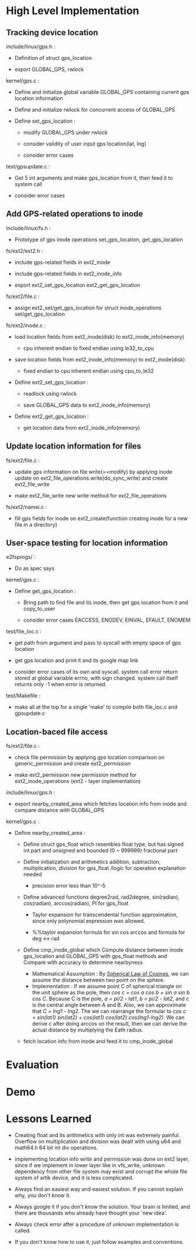 # High Level Implementation



## Tracking device location

include/linux/gps.h : 

- Definition of struct gps_location

- export GLOBAL_GPS, rwlock

kernel/gps.c : 

- Define and initialize global variable GLOBAL_GPS containing current gps location information

- Define and initialize rwlock for concurrent access of GLOBAL_GPS

- Define set_gps_location :

  - modify GLOBAL_GPS under rwlock

  - consider validity of user input gps location(lat, lng)

  - consider error cases

test/gpsupdate.c :

- Get 5 int arguments and make gps_location from it, then feed it to system call

- consider error cases

## Add GPS-related operations to inode

include/linux/fs.h :

- Prototype of gps inode operations set_gps_location, get_gps_location

fs/ext2/ext2.h :

- include gps-related fields in ext2_inode

- include gps-related fields in ext2_inode_info

- export ext2_set_gps_location ext2_get_gps_location

fs/ext2/file.c :

- assign ext2_set/get_gps_location for struct inode_operations set/get_gps_location

fs/ext2/inode.c :

- load location fields from ext2_inode(disk) to ext2_inode_info(memory)

  - cpu inherent endian to fixed endian using le32_to_cpu 

- save location fields from ext2_inode_info(memory) to ext2_inode(disk) 

  - fixed endian to cpu inherent endian using cpu_to_le32

- Define ext2_set_gps_location :

  - readlock using rwlock

  - save GLOBAL_GPS data to ext2_inode_info(memory)

- Define ext2_get_gps_location :

  - get location data from ext2_inode_info(memory)



## Update location information for files

fs/ext2/file.c :

- update gps information on file write(==modify) by applying inode update on ext2_file_operations.write(do_sync_write) and create ext2_file_write

- make ext2_file_write new write method for ext2_file_operations

fs/ext2/namei.c :

- fill gps fields for inode on ext2_create(function creating inode for a new file in a directory)



## User-space testing for location information

e2fsprogs/ :

- Do as spec says

kernel/gps.c :

- Define get_gps_location :

  - Bring path to find file and its inode, then get gps location from it and copy_to_user

  - consider error cases EACCESS, ENODEV, EINVAL, EFAULT, ENOMEM

test/file_loc.c :

- get path from argument and pass to syscall with empty space of gps location

- get gps location and print it and its google map link

- consider error cases of its own and syscall. system call error return stored at global variable errno, with sign changed. system call itself returns only -1 when error is returned.

test/Makefile : 

- make all at the top for a single 'make' to compile both file_loc.c and gpsupdate.c



## Location-baced file access

fs/ext2/file.c :

- check file permission by applying gps location comparison on generic_permission and create ext2_permission

- make ext2_permission new permission method for ext2_inode_operations (ext2 - layer implementation)

include/linux/gps.h :

- export nearby_created_area which fetches location info from inode and compare distance with GLOBAL_GPS

kernel/gps.c :

- Define nearby_created_area :

  - Define struct gps_float which resembles float type, but has signed int part and unsigned and bounded (0 ~ 999999) fractional part

  - Define initialization and arithmetics addition, subtraction, multiplication, division for gps_float /logic for operation explanation needed 

    - precision error less than 10^-5

  - Define advanced functions degree2rad, rad2degree, sin(radian), cos(radian), arccos(radian), PI for gps_float

    - Taylor expansion for transcendental function approximation, since only polynomial expression was allowed.

    - %%taylor expansion formula for sin cos arccos and formula for deg <-> rad 

  - Define cmp_inode_global which Compute distance between inode gps_location and GLOBAL_GPS with gps_float methods and Compare with accuracy to determine nearbyness

    - Mathematical Assumption : By [Spherical Law of Cosines](https://en.wikipedia.org/wiki/Spherical_law_of_cosines), we can assume the distance between two point on the sphere. 
    - Implementation : If we assume point C of spherical triangle on the unit sphere as the pole, then *cos c = cos a cos b + sin a sin b cos C*. Because C is the pole, *a = pi/2 - lat1*, *b = pi/2 - lat2*, and c is the central angle between A and B. Also, we can approximate that *C = lng1 - lng2*. The we can rearrange the formular to *cos c = sin(lat1) sin(lat2) + cos(lat1) cos(lat2) cos(lng1-lng2)*. We can derive c after doing arccos on the result, then we can derive the actual distance by multiplying the Eath radius.

  - fetch location info from inode and feed it to cmp_inode_global



# Evaluation

# Demo

# Lessons Learned

- Creating float and its arithmetics with only int was extremely painful. Overflow on multiplication and division was dealt with using u64 and math64.h 64 bit int div operations.

- implementing location info write and permission was done on ext2 layer, since if we implement in lower layer like in vfs_write, unknown dependency from other file system may exist and corrupt the whole file system of artik device, and it is less complicated.

- Always find an easiest way and easiest solution. If you cannot explain why, you don't know it.

- Always google it if you don't know the solution. Your brain is limited, and there are thousands who already have thought your 'new idea'.

- Always check error after a procedure of unknown implementation is called.

- If you don't know how to use it, just follow examples and conventions.


